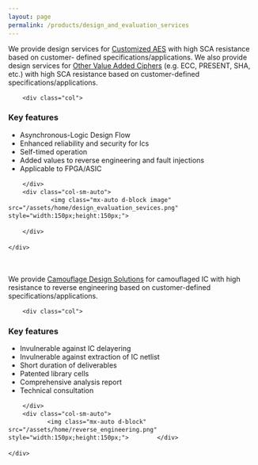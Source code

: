 ```yaml
---
layout: page
permalink: /products/design_and_evaluation_services
---
```


<div>
<content>
</content>
</div>
<div>
<content>
</content>
</div>

We provide design services for <u>Customized AES</u> with high SCA resistance based on customer-
defined specifications/applications.
We also provide design services for <u>Other Value Added Ciphers</u> (e.g. ECC, PRESENT, SHA, etc.)
with high SCA resistance based on customer-defined specifications/applications.

<div class="container">
    <div class="row">

        <div class="col">

<h3 id="key-features">Key features</h3>
<ul>
  <li>Asynchronous-Logic Design Flow</li>
  <li>Enhanced reliability and security for Ics</li>
  <li>Self-timed operation</li>
  <li>Added values to reverse engineering and fault injections</li>
  <li>Applicable to FPGA/ASIC</li>
</ul>

        </div>
        <div class="col-sm-auto">
                <img class="mx-auto d-block image" src="/assets/home/design_evaluation_sevices.png" style="width:150px;height:150px;">

        </div>

    </div>

</div>
<br>
<br>
We provide <u>Camouflage Design Solutions</u> for camouflaged IC with high resistance to reverse
engineering based on customer-defined specifications/applications.

<div class="container">
    <div class="row">

        <div class="col">

<h3 id="key-features">Key features</h3>

<ul>
  <li>Invulnerable against IC delayering</li>
  <li>Invulnerable against extraction of IC netlist</li>
  <li>Short duration of deliverables</li>
  <li>Patented library cells</li>
  <li>Comprehensive analysis report</li>
  <li>Technical consultation</li>
</ul>

        </div>
        <div class="col-sm-auto">
               <img class="mx-auto d-block" src="/assets/home/reverse_engineering.png" style="width:150px;height:150px;">        </div>

    </div>

</div>
